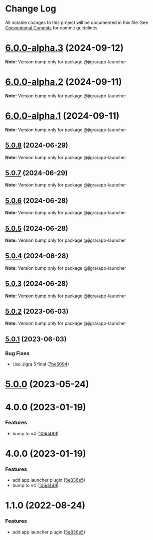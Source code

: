 # Change Log

All notable changes to this project will be documented in this file.
See [Conventional Commits](https://conventionalcommits.org) for commit guidelines.

# [6.0.0-alpha.3](https://github.com/familyjs/jigra-plugins/compare/@jigra/app-launcher@6.0.0-alpha.2...@jigra/app-launcher@6.0.0-alpha.3) (2024-09-12)

**Note:** Version bump only for package @jigra/app-launcher

# [6.0.0-alpha.2](https://github.com/familyjs/jigra-plugins/compare/@jigra/app-launcher@6.0.0-alpha.1...@jigra/app-launcher@6.0.0-alpha.2) (2024-09-11)

**Note:** Version bump only for package @jigra/app-launcher

# [6.0.0-alpha.1](https://github.com/familyjs/jigra-plugins/compare/@jigra/app-launcher@5.0.8...@jigra/app-launcher@6.0.0-alpha.1) (2024-09-11)

**Note:** Version bump only for package @jigra/app-launcher

## [5.0.8](https://github.com/familyjs/jigra-plugins/compare/@jigra/app-launcher@5.0.7...@jigra/app-launcher@5.0.8) (2024-06-29)

**Note:** Version bump only for package @jigra/app-launcher

## [5.0.7](https://github.com/familyjs/jigra-plugins/compare/@jigra/app-launcher@5.0.6...@jigra/app-launcher@5.0.7) (2024-06-29)

**Note:** Version bump only for package @jigra/app-launcher

## [5.0.6](https://github.com/familyjs/jigra-plugins/compare/@jigra/app-launcher@5.0.5...@jigra/app-launcher@5.0.6) (2024-06-28)

**Note:** Version bump only for package @jigra/app-launcher

## [5.0.5](https://github.com/familyjs/jigra-plugins/compare/@jigra/app-launcher@5.0.4...@jigra/app-launcher@5.0.5) (2024-06-28)

**Note:** Version bump only for package @jigra/app-launcher

## [5.0.4](https://github.com/familyjs/jigra-plugins/compare/@jigra/app-launcher@5.0.3...@jigra/app-launcher@5.0.4) (2024-06-28)

**Note:** Version bump only for package @jigra/app-launcher

## [5.0.3](https://github.com/familyjs/jigra-plugins/compare/@jigra/app-launcher@5.0.2...@jigra/app-launcher@5.0.3) (2024-06-28)

**Note:** Version bump only for package @jigra/app-launcher

## [5.0.2](https://github.com/familyjs/jigra-plugins/compare/@jigra/app-launcher@5.0.1...@jigra/app-launcher@5.0.2) (2023-06-03)

**Note:** Version bump only for package @jigra/app-launcher

## [5.0.1](https://github.com/familyjs/jigra-plugins/compare/@jigra/app-launcher@5.0.0...@jigra/app-launcher@5.0.1) (2023-06-03)

### Bug Fixes

- Use Jigra 5 final ([7be5094](https://github.com/familyjs/jigra-plugins/commit/7be509425c5cc9f21b1f9e78794b2c6b76ca7702))

# [5.0.0](https://github.com/familyjs/jigra-plugins/compare/@jigra/app-launcher@1.1.0...@jigra/app-launcher@5.0.0) (2023-05-24)

# 4.0.0 (2023-01-19)

### Features

- bump to v4 ([106d499](https://github.com/familyjs/jigra-plugins/commit/106d49991e82a0505a82571530b73fcda020e7e4))

# 4.0.0 (2023-01-19)

### Features

- add app launcher plugin ([5e836e5](https://github.com/navify/jigra-plugins/commit/5e836e5d4c9b8f553615d46f76e85acac5945fe9))
- bump to v4 ([106d499](https://github.com/navify/jigra-plugins/commit/106d49991e82a0505a82571530b73fcda020e7e4))

# 1.1.0 (2022-08-24)

### Features

- add app launcher plugin ([5e836e5](https://github.com/navify/jigra-plugins/commit/5e836e5d4c9b8f553615d46f76e85acac5945fe9))
